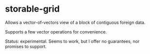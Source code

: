 # storable-grid

Allows a vector-of-vectors view of a block of
contiguous foreign data.

Supports a few vector operations for convenience.

Status: experimental. Seems to work, but I offer no guarantees, nor
promises to support.


